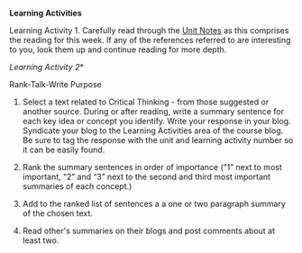 **Learning Activities**

Learning Activity 1. Carefully read through the [Unit Notes](https://www.gitbook.com/book/twonline/ldrs-500/edit#/edit/master/unit-3-notes.md?_k=zic4ct "Go to Unit Notes") as this comprises the reading for this week. If any of the references referred to are interesting to you, look them up and continue reading for more depth.

*Learning Activity 2**

Rank-Talk-Write Purpose

1. Select a text related to Critical Thinking - from those suggested or another source. During or after reading, write a summary sentence for each key idea or concept you identify.  Write your response in your blog. Syndicate your blog to the Learning Activities area of the course blog. Be sure to tag the response with the unit and learning activity number so it can be easily found.

2. Rank the summary sentences in order of importance \(“1” next to most important, “2” and “3” next to the second and third most important summaries of each concept.\)

3. Add to the ranked list of sentences a a one or two paragraph summary of the chosen text.

4. Read other's summaries on their blogs and post comments about at least two.



